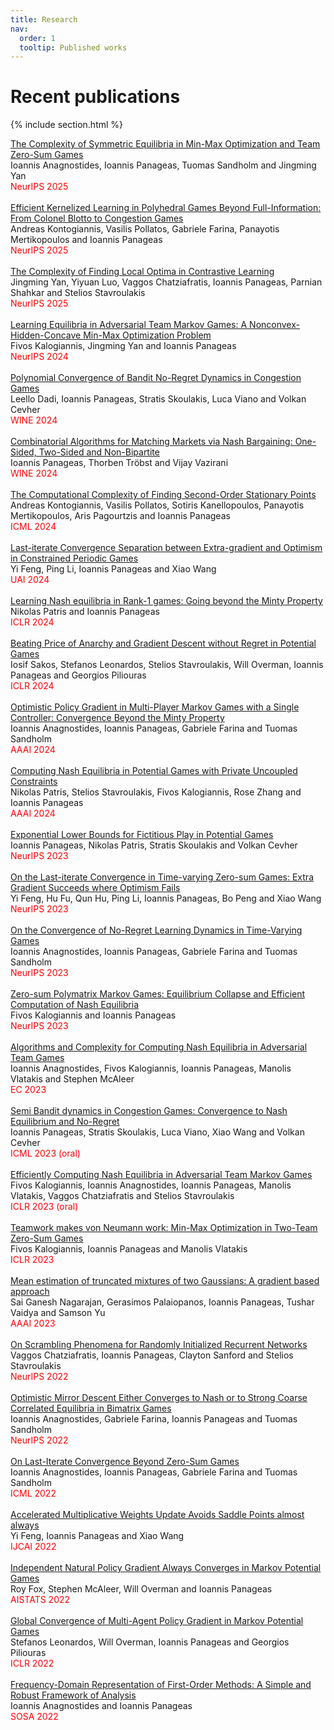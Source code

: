 ```yaml
---
title: Research
nav:
  order: 1
  tooltip: Published works
---
```


# <i class="fas fa-microscope"></i>Recent publications


{% include section.html %}
<div class="citation_title" align="left">
      <a href="https://arxiv.org/abs/2502.08519">
     The Complexity of Symmetric Equilibria in Min-Max Optimization and Team Zero-Sum Games
      </a>
    </div><div class="citation_authors truncate" align="left" tabindex="0">
      Ioannis Anagnostides, Ioannis Panageas, Tuomas Sandholm and Jingming Yan 
    </div><div class="tags" data-link="https://goallabuci.github.io/research/"><a class="tag" style="color:#ff0000">NeurIPS 2025</a></div>
<br>

<div class="citation_title" align="left">
      <a href="https://panageas.github.io">
     Efficient Kernelized Learning in Polyhedral Games Beyond Full-Information: From Colonel Blotto to Congestion Games
      </a>
    </div><div class="citation_authors truncate" align="left" tabindex="0">
     Andreas Kontogiannis, Vasilis Pollatos, Gabriele Farina, Panayotis Mertikopoulos and Ioannis Panageas
    </div><div class="tags" data-link="https://goallabuci.github.io/research/"><a class="tag" style="color:#ff0000">NeurIPS 2025</a></div>
<br>

<div class="citation_title" align="left">
      <a href="https://arxiv.org/abs/2509.16898">
     The Complexity of Finding Local Optima in Contrastive Learning
      </a>
    </div><div class="citation_authors truncate" align="left" tabindex="0">
      Jingming Yan, Yiyuan Luo, Vaggos Chatziafratis, Ioannis Panageas, Parnian Shahkar and Stelios Stavroulakis
    </div><div class="tags" data-link="https://goallabuci.github.io/research/"><a class="tag" style="color:#ff0000">NeurIPS 2025</a></div>
<br>

<div class="citation_title" align="left">
      <a href="https://arxiv.org/abs/2410.05673">
     Learning Equilibria in Adversarial Team Markov Games: A Nonconvex-Hidden-Concave Min-Max Optimization Problem
      </a>
    </div><div class="citation_authors truncate" align="left" tabindex="0">
      Fivos Kalogiannis, Jingming Yan and Ioannis Panageas
    </div><div class="tags" data-link="https://goallabuci.github.io/research/"><a class="tag" style="color:#ff0000">NeurIPS 2024</a></div>
<br>

<div class="citation_title" align="left">
      <a href="https://arxiv.org/abs/2401.09628">
      Polynomial Convergence of Bandit No-Regret Dynamics in Congestion Games
      </a>
    </div><div class="citation_authors truncate" align="left" tabindex="0">
      Leello Dadi, Ioannis Panageas, Stratis Skoulakis, Luca Viano and Volkan Cevher
    </div><div class="tags" data-link="https://goallabuci.github.io/research/"><a class="tag" style="color:#ff0000">WINE 2024</a></div>
<br>

<div class="citation_title" align="left">
      <a href="https://arxiv.org/abs/2106.02024">
      Combinatorial Algorithms for Matching Markets via Nash Bargaining: One-Sided, Two-Sided and Non-Bipartite
      </a>
    </div><div class="citation_authors truncate" align="left" tabindex="0">
      Ioannis Panageas, Thorben Tröbst and Vijay Vazirani
    </div><div class="tags" data-link="https://goallabuci.github.io/research/"><a class="tag" style="color:#ff0000">WINE 2024</a></div>
<br>

<div class="citation_title" align="left">
      <a href="https://openreview.net/pdf?id=t8WDBcegae">
      The Computational Complexity of Finding Second-Order Stationary Points
      </a>
    </div><div class="citation_authors truncate" align="left" tabindex="0">
      Andreas Kontogiannis, Vasilis Pollatos, Sotiris Kanellopoulos, Panayotis Mertikopoulos, Aris Pagourtzis and Ioannis Panageas
    </div><div class="tags" data-link="https://goallabuci.github.io/research/"><a class="tag" style="color:#ff0000">ICML 2024</a></div>
<br>

<div class="citation_title" align="left">
      <a href="https://arxiv.org/abs/2406.10605">
      Last-iterate Convergence Separation between Extra-gradient and Optimism in Constrained Periodic Games
      </a>
    </div><div class="citation_authors truncate" align="left" tabindex="0">
      Yi Feng, Ping Li, Ioannis Panageas and Xiao Wang
    </div><div class="tags" data-link="https://goallabuci.github.io/research/"><a class="tag" style="color:#ff0000">UAI 2024</a></div>
<br>

<div class="citation_title" align="left">
      <a href="https://openreview.net/pdf?id=8utTlmhw8v">
      Learning Nash equilibria in Rank-1 games: Going beyond the Minty Property
      </a>
    </div><div class="citation_authors truncate" align="left" tabindex="0">
      Nikolas Patris and Ioannis Panageas
    </div><div class="tags" data-link="https://goallabuci.github.io/research/"><a class="tag" style="color:#ff0000">ICLR 2024</a></div>
<br>

<div class="citation_title" align="left">
      <a href="https://openreview.net/pdf?id=36L7W3ri4U">
      Beating Price of Anarchy and Gradient Descent without Regret in Potential Games
      </a>
    </div><div class="citation_authors truncate" align="left" tabindex="0">
      Iosif Sakos, Stefanos Leonardos, Stelios Stavroulakis, Will Overman, Ioannis Panageas and Georgios Piliouras
    </div><div class="tags" data-link="https://goallabuci.github.io/research/"><a class="tag" style="color:#ff0000">ICLR 2024</a></div>
<br>

<div class="citation_title" align="left">
      <a href="https://arxiv.org/abs/2312.12067">
      Optimistic Policy Gradient in Multi-Player Markov Games with a Single Controller: Convergence Beyond the Minty Property
      </a>
    </div><div class="citation_authors truncate" align="left" tabindex="0">
      Ioannis Anagnostides, Ioannis Panageas, Gabriele Farina and Tuomas Sandholm
    </div><div class="tags" data-link="https://goallabuci.github.io/research/"><a class="tag" style="color:#ff0000">AAAI 2024</a></div>
<br>

<div class="citation_title" align="left">
      <a href="https://arxiv.org/abs/2402.07797">
       Computing Nash Equilibria in Potential Games with Private Uncoupled Constraints
      </a>
    </div><div class="citation_authors truncate" align="left" tabindex="0">
      Nikolas Patris, Stelios Stavroulakis, Fivos Kalogiannis, Rose Zhang and Ioannis Panageas
    </div><div class="tags" data-link="https://goallabuci.github.io/research/"><a class="tag" style="color:#ff0000">AAAI 2024</a></div>
<br>

<div class="citation_title" align="left">
      <a href="https://arxiv.org/abs/2310.02387">
       Exponential Lower Bounds for Fictitious Play in Potential Games
      </a>
    </div><div class="citation_authors truncate" align="left" tabindex="0">
      Ioannis Panageas, Nikolas Patris, Stratis Skoulakis and Volkan Cevher
    </div><div class="tags" data-link="https://goallabuci.github.io/research/"><a class="tag" style="color:#ff0000">NeurIPS 2023</a></div>
<br>

<div class="citation_title" align="left">
      <a href="https://arxiv.org/abs/2310.02604">
        On the Last-iterate Convergence in Time-varying Zero-sum Games: Extra Gradient Succeeds where Optimism Fails
      </a>
    </div><div class="citation_authors truncate" align="left" tabindex="0">
      Yi Feng, Hu Fu, Qun Hu, Ping Li, Ioannis Panageas, Bo Peng and Xiao Wang
    </div><div class="tags" data-link="https://goallabuci.github.io/research/"><a class="tag" style="color:#ff0000">NeurIPS 2023</a></div>
<br>

<div class="citation_title" align="left">
      <a href="https://arxiv.org/abs/2301.11241">
       On the Convergence of No-Regret Learning Dynamics in Time-Varying Games 
      </a>
    </div><div class="citation_authors truncate" align="left" tabindex="0">
      Ioannis Anagnostides, Ioannis Panageas, Gabriele Farina and Tuomas Sandholm
    </div><div class="tags" data-link="https://goallabuci.github.io/research/"><a class="tag" style="color:#ff0000">NeurIPS 2023</a></div>
<br>

<div class="citation_title" align="left">
      <a href="https://arxiv.org/abs/2305.14329">
        Zero-sum Polymatrix Markov Games: Equilibrium Collapse and Efficient Computation of Nash Equilibria 
      </a>
    </div><div class="citation_authors truncate" align="left" tabindex="0">
      Fivos Kalogiannis and Ioannis Panageas
    </div><div class="tags" data-link="https://goallabuci.github.io/research/"><a class="tag" style="color:#ff0000">NeurIPS 2023</a></div>
<br>

<div class="citation_title" align="left">
      <a href="https://arxiv.org/abs/2301.02129">
        Algorithms and Complexity for Computing Nash Equilibria in Adversarial Team Games 
      </a>
    </div><div class="citation_authors truncate" align="left" tabindex="0">
      Ioannis Anagnostides, Fivos Kalogiannis, Ioannis Panageas, Manolis Vlatakis and Stephen McAleer
    </div><div class="tags" data-link="https://goallabuci.github.io/research/"><a class="tag" style="color:#ff0000">EC 2023</a></div>
<br>

<div class="citation_title" align="left">
      <a href="https://arxiv.org/abs/2306.15543">
        Semi Bandit dynamics in Congestion Games: Convergence to Nash Equilibrium and No-Regret 
      </a>
    </div><div class="citation_authors truncate" align="left" tabindex="0">
      Ioannis Panageas, Stratis Skoulakis, Luca Viano, Xiao Wang and Volkan Cevher
    </div><div class="tags" data-link="https://goallabuci.github.io/research/"><a class="tag" style="color:#ff0000">ICML 2023 (oral)</a></div>
<br>

<div class="citation_title" align="left">
      <a href="https://arxiv.org/abs/2208.02204">
        Efficiently Computing Nash Equilibria in Adversarial Team Markov Games 
      </a>
    </div><div class="citation_authors truncate" align="left" tabindex="0">
      Fivos Kalogiannis, Ioannis Anagnostides, Ioannis Panageas, Manolis Vlatakis, Vaggos Chatziafratis and Stelios Stavroulakis
    </div><div class="tags" data-link="https://goallabuci.github.io/research/"><a class="tag" style="color:#ff0000">ICLR 2023 (oral)</a></div>
<br>

<div class="citation_title" align="left">
      <a href="https://arxiv.org/abs/2111.04178">
       Teamwork makes von Neumann work: Min-Max Optimization in Two-Team Zero-Sum Games 
      </a>
    </div><div class="citation_authors truncate" align="left" tabindex="0">
      Fivos Kalogiannis, Ioannis Panageas and Manolis Vlatakis
    </div><div class="tags" data-link="https://goallabuci.github.io/research/"><a class="tag" style="color:#ff0000">ICLR 2023</a></div>    
<br>

<div class="citation_title" align="left">
      <a href="https://goallabuci.github.io/research/">
        Mean estimation of truncated mixtures of two Gaussians: A gradient based approach 
      </a>
    </div><div class="citation_authors truncate" align="left" tabindex="0">
      Sai Ganesh Nagarajan, Gerasimos Palaiopanos, Ioannis Panageas, Tushar Vaidya and Samson Yu
    </div><div class="tags" data-link="https://goallabuci.github.io/research/"><a class="tag" style="color:#ff0000">AAAI 2023</a></div>
<br>

<div class="citation_title" align="left">
      <a href="https://arxiv.org/abs/2210.05212">
      On Scrambling Phenomena for Randomly Initialized Recurrent Networks  
      </a>
    </div><div class="citation_authors truncate" align="left" tabindex="0">
      Vaggos Chatziafratis, Ioannis Panageas, Clayton Sanford and Stelios Stavroulakis
    </div><div class="tags" data-link="https://goallabuci.github.io/research/"><a class="tag" style="color:#ff0000">NeurIPS 2022</a></div>   
<br>

<div class="citation_title" align="left">
      <a href="https://arxiv.org/abs/2203.12074">
      Optimistic Mirror Descent Either Converges to Nash or to Strong Coarse Correlated Equilibria in Bimatrix Games  
      </a>
    </div><div class="citation_authors truncate" align="left" tabindex="0">
      Ioannis Anagnostides, Gabriele Farina, Ioannis Panageas and Tuomas Sandholm
    </div><div class="tags" data-link="https://goallabuci.github.io/research/"><a class="tag" style="color:#ff0000">NeurIPS 2022</a></div>    
<br>

<div class="citation_title" align="left">
      <a href="https://arxiv.org/abs/2203.12056">
      On Last-Iterate Convergence Beyond Zero-Sum Games  
      </a>
    </div><div class="citation_authors truncate" align="left" tabindex="0">
      Ioannis Anagnostides, Ioannis Panageas, Gabriele Farina and Tuomas Sandholm
    </div><div class="tags" data-link="https://goallabuci.github.io/research/"><a class="tag" style="color:#ff0000">ICML 2022</a></div>    
<br>

<div class="citation_title" align="left">
      <a href="https://arxiv.org/abs/2204.11407">
      Accelerated Multiplicative Weights Update Avoids Saddle Points almost always  
      </a>
    </div><div class="citation_authors truncate" align="left" tabindex="0">
      Yi Feng, Ioannis Panageas and Xiao Wang
    </div><div class="tags" data-link="https://goallabuci.github.io/research/"><a class="tag" style="color:#ff0000">IJCAI 2022</a></div>    
<br>

<div class="citation_title" align="left">
      <a href="https://arxiv.org/abs/2110.10614">
    Independent Natural Policy Gradient Always Converges in Markov Potential Games   
      </a>
    </div><div class="citation_authors truncate" align="left" tabindex="0">
      Roy Fox, Stephen McAleer, Will Overman and Ioannis Panageas
    </div><div class="tags" data-link="https://goallabuci.github.io/research/"><a class="tag" style="color:#ff0000">AISTATS 2022</a></div>    
<br>

<div class="citation_title" align="left">
      <a href="[https://arxiv.org/abs/2110.10614](https://arxiv.org/abs/2106.01969)">
Global Convergence of Multi-Agent Policy Gradient in Markov Potential Games  
      </a>
    </div><div class="citation_authors truncate" align="left" tabindex="0">
     Stefanos Leonardos, Will Overman, Ioannis Panageas and Georgios Piliouras
    </div><div class="tags" data-link="https://goallabuci.github.io/research/"><a class="tag" style="color:#ff0000">ICLR 2022</a></div>    
<br>

<div class="citation_title" align="left">
      <a href="https://arxiv.org/abs/2109.04603">
    Frequency-Domain Representation of First-Order Methods: A Simple and Robust Framework of Analysis    
      </a>
    </div><div class="citation_authors truncate" align="left" tabindex="0">
      Ioannis Anagnostides and Ioannis Panageas
    </div><div class="tags" data-link="https://goallabuci.github.io/research/"><a class="tag" style="color:#ff0000">SOSA 2022</a></div>    
<br>
